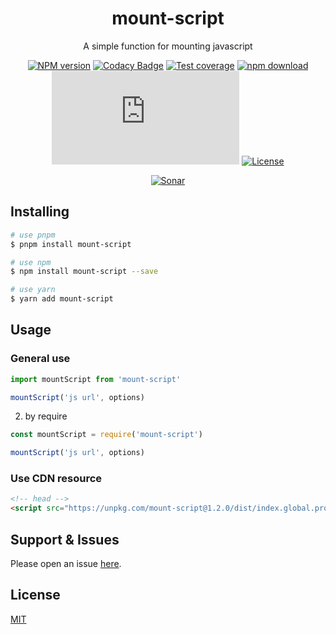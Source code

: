 <div style="text-align: center;" align="center">

# mount-script

A simple function for mounting javascript

[![NPM version][npm-image]][npm-url]
[![Codacy Badge][codacy-image]][codacy-url]
[![Test coverage][codecov-image]][codecov-url]
[![npm download][download-image]][download-url]
[![gzip][gzip-image]][gzip-url]
[![License][license-image]][license-url]

[![Sonar][sonar-image]][sonar-url]

</div>

<div style="text-align: center; margin-bottom: 20px;" align="center">

</div>

## Installing

```bash
# use pnpm
$ pnpm install mount-script

# use npm
$ npm install mount-script --save

# use yarn
$ yarn add mount-script
```

## Usage

### General use

```js
import mountScript from 'mount-script'

mountScript('js url', options)
```

2. by require

```js
const mountScript = require('mount-script')

mountScript('js url', options)
```

### Use CDN resource

```html
<!-- head -->
<script src="https://unpkg.com/mount-script@1.2.0/dist/index.global.prod.js"></script>
```

## Support & Issues

Please open an issue [here](https://github.com/saqqdy/browsers/issues).

## License

[MIT](LICENSE)

[npm-image]: https://img.shields.io/npm/v/mount-script.svg?style=flat-square
[npm-url]: https://npmjs.org/package/mount-script
[codacy-image]: https://app.codacy.com/project/badge/Grade/f70d4880e4ad4f40aa970eb9ee9d0696
[codacy-url]: https://www.codacy.com/gh/saqqdy/mount-script/dashboard?utm_source=github.com&utm_medium=referral&utm_content=saqqdy/mount-script&utm_campaign=Badge_Grade
[codecov-image]: https://img.shields.io/codecov/c/github/saqqdy/mount-script.svg?style=flat-square
[codecov-url]: https://codecov.io/github/saqqdy/mount-script?branch=master
[download-image]: https://img.shields.io/npm/dm/mount-script.svg?style=flat-square
[download-url]: https://npmjs.org/package/mount-script
[gzip-image]: http://img.badgesize.io/https://unpkg.com/mount-script/dist/index.global.prod.js?compression=gzip&label=gzip%20size:%20JS
[gzip-url]: http://img.badgesize.io/https://unpkg.com/mount-script/dist/index.global.prod.js?compression=gzip&label=gzip%20size:%20JS
[license-image]: https://img.shields.io/badge/License-MIT-blue.svg
[license-url]: LICENSE
[sonar-image]: https://sonarcloud.io/api/project_badges/quality_gate?project=saqqdy_browsers
[sonar-url]: https://sonarcloud.io/dashboard?id=saqqdy_browsers

